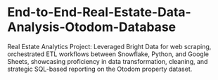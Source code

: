 # End-to-End-Real-Estate-Data-Analysis-Otodom-Database
Real Estate Analytics Project: Leveraged Bright Data for web scraping, orchestrated ETL workflows between Snowflake, Python, and Google Sheets, showcasing proficiency in data transformation, cleaning, and strategic SQL-based reporting on the Otodom property dataset.
